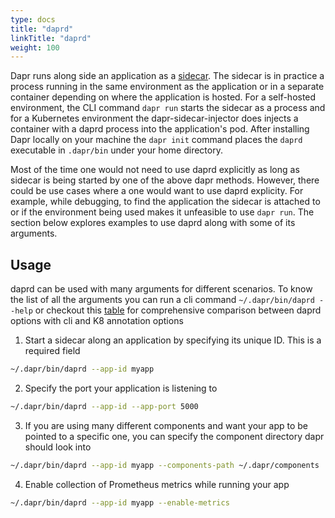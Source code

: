 ```yaml
---
type: docs
title: "daprd"
linkTitle: "daprd"
weight: 100
---
```


Dapr runs along side an application as a [sidecar](https://docs.dapr.io/concepts/overview/#sidecar-architecture). The sidecar is in practice a process running in the same environment as the application or in a separate container depending on where the application is hosted. For a self-hosted environment, the CLI command `dapr run` starts the sidecar as a process and for a Kubernetes environment the dapr-sidecar-injector does injects a container with a daprd process into the application's pod. After installing Dapr locally on your machine the `dapr init` command places the `daprd` executable in `.dapr/bin` under your home directory.

Most of the time one would not need to use daprd explicitly as long as sidecar is being started by one of the above dapr methods. However, there could be use cases where a one would want to use daprd explicity. For example, while debugging, to find the application the sidecar is attached to or if the environment being used makes it unfeasible to use `dapr run`. The section below explores examples to use daprd along with some of its arguments.

## Usage

daprd can be used with many arguments for different scenarios. To know the list of all the arguments you can run a cli command `~/.dapr/bin/daprd --help` or checkout this [table](https://docs.dapr.io/reference/arguments-annotations-overview/) for comprehensive comparison between daprd options with cli and K8 annotation options

1. Start a sidecar along an application by specifying its unique ID. This is a required field

```bash
~/.dapr/bin/daprd --app-id myapp
```

2. Specify the port your application is listening to

```bash
~/.dapr/bin/daprd --app-id --app-port 5000
```
3. If you are using many different components and want your app to be pointed to a specific one, you can specify the component directory dapr should look into

```bash
~/.dapr/bin/daprd --app-id myapp --components-path ~/.dapr/components
```

4. Enable collection of Prometheus metrics while running your app

```bash
~/.dapr/bin/daprd --app-id myapp --enable-metrics
```

